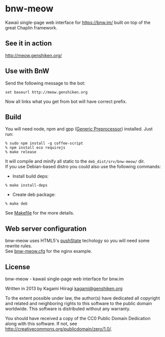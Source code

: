 # bnw-meow

Kawaii single-page web interface for https://bnw.im/ built on top of the great Chaplin framework.

## See it in action

http://meow.genshiken.org/

## Use with BnW

Send the following message to the bot:
```
set baseurl http://meow.genshiken.org
```
Now all links what you get from bot will have correct prefix.

## Build

You will need node, npm and gpp ([Generic Preprocessor](http://files.nothingisreal.com/software/gpp/gpp.html)) installed.
Just run:
```
% sudo npm install -g coffee-script
% npm install eco requirejs
% make release
```
It will compile and minify all static to the `deb_dist/srv/bnw-meow/` dir.  
If you use Debian-based distro you could also use the following commands:

* Install build deps:
```
% make install-deps
```

* Create deb package:
```
% make deb
```

See [Makefile](https://github.com/Kagami/bnw-meow/blob/master/Makefile) for the more details.

## Web server configuration

bnw-meow uses HTML5's [pushState](http://diveintohtml5.info/history.html) techology so you will need some rewrite rules.  
See [bnw-meow.cfg](https://github.com/Kagami/bnw-meow/blob/master/deb/etc/nginx/sites-available/bnw-meow.cfg) for the nginx example.

## License

bnw-meow - kawaii single-page web interface for bnw.im

Written in 2013 by Kagami Hiiragi <kagami@genshiken.org>

To the extent possible under law, the author(s) have dedicated all copyright and related and neighboring rights to this software to the public domain worldwide. This software is distributed without any warranty.

You should have received a copy of the CC0 Public Domain Dedication along with this software. If not, see <http://creativecommons.org/publicdomain/zero/1.0/>.

